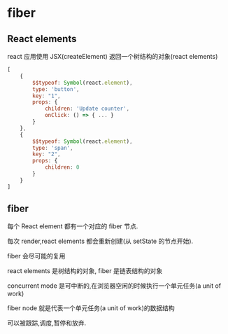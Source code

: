 # fiber

## React elements

react 应用使用 JSX(createElement) 返回一个树结构的对象(react elements)

```js
[
    {
        $$typeof: Symbol(react.element),
        type: 'button',
        key: "1",
        props: {
            children: 'Update counter',
            onClick: () => { ... }
        }
    },
    {
        $$typeof: Symbol(react.element),
        type: 'span',
        key: "2",
        props: {
            children: 0
        }
    }
]
```

## fiber

每个 React element 都有一个对应的 fiber 节点.

每次 render,react elements 都会重新创建(从 setState 的节点开始).

fiber 会尽可能的复用

react elements 是树结构的对象, fiber 是链表结构的对象

concurrent mode 是可中断的,在浏览器空闲的时候执行一个单元任务(a unit of work)

fiber node 就是代表一个单元任务(a unit of work)的数据结构

可以被跟踪,调度,暂停和放弃.
